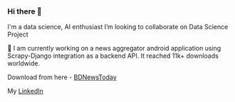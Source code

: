 ### Hi there 👋

I'm a data science, AI enthusiast
I’m looking to collaborate on Data Science Project

🔭 I am currently working on a news aggregator android application using Scrapy-Django integration as a backend API. It reached 11k+ downloads worldwide.

Download from here - [BDNewsToday](https://play.google.com/store/apps/details?id=com.softaholik.bdnewstoday&hl=en&gl=US)

My [LinkedIn](https://www.linkedin.com/in/ahmedshahriar/)

<!--
**ahmedshahriar/ahmedshahriar** is a ✨ _special_ ✨ repository because its `README.md` (this file) appears on your GitHub profile.

Here are some ideas to get you started:

- 🔭 I’m currently working on ...
- 🌱 I’m currently learning ...
- 👯 I’m looking to collaborate on ...
- 🤔 I’m looking for help with ...
- 💬 Ask me about ...
- 📫 How to reach me: ...
- 😄 Pronouns: ...
- ⚡ Fun fact: ...
-->
